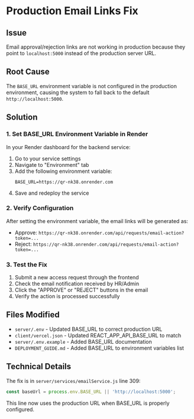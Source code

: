 # Production Email Links Fix

## Issue
Email approval/rejection links are not working in production because they point to `localhost:5000` instead of the production server URL.

## Root Cause
The `BASE_URL` environment variable is not configured in the production environment, causing the system to fall back to the default `http://localhost:5000`.

## Solution

### 1. Set BASE_URL Environment Variable in Render

In your Render dashboard for the backend service:

1. Go to your service settings
2. Navigate to "Environment" tab
3. Add the following environment variable:
   ```
   BASE_URL=https://qr-nk38.onrender.com
   ```
4. Save and redeploy the service

### 2. Verify Configuration

After setting the environment variable, the email links will be generated as:
- Approve: `https://qr-nk38.onrender.com/api/requests/email-action?token=...`
- Reject: `https://qr-nk38.onrender.com/api/requests/email-action?token=...`

### 3. Test the Fix

1. Submit a new access request through the frontend
2. Check the email notification received by HR/Admin
3. Click the "APPROVE" or "REJECT" buttons in the email
4. Verify the action is processed successfully

## Files Modified
- `server/.env` - Updated BASE_URL to correct production URL
- `client/vercel.json` - Updated REACT_APP_API_BASE_URL to match
- `server/.env.example` - Added BASE_URL documentation
- `DEPLOYMENT_GUIDE.md` - Added BASE_URL to environment variables list

## Technical Details
The fix is in `server/services/emailService.js` line 309:
```javascript
const baseUrl = process.env.BASE_URL || 'http://localhost:5000';
```

This line now uses the production URL when BASE_URL is properly configured.